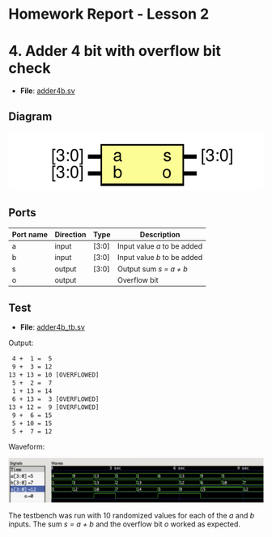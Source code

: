 # Homework Report - Lesson 2

# 4. Adder 4 bit with overflow bit check

- **File**: [adder4b.sv](./rtl/adder4b.sv)
## Diagram

![Diagram](adder4b.svg "Diagram")
## Ports

| Port name | Direction | Type  | Description                 |
| --------- | --------- | ----- | --------------------------- |
| a         | input     | [3:0] | Input value _a_ to be added |
| b         | input     | [3:0] | Input value _b_ to be added |
| s         | output    | [3:0] | Output sum _s = a + b_      |
| o         | output    |       | Overflow bit                |

## Test

- **File**: [adder4b_tb.sv](./tb/adder4b_tb.sv)

Output:

```
 4 +  1 =  5  
 9 +  3 = 12  
13 + 13 = 10 [OVERFLOWED]
 5 +  2 =  7  
 1 + 13 = 14  
 6 + 13 =  3 [OVERFLOWED]
13 + 12 =  9 [OVERFLOWED]
 9 +  6 = 15  
 5 + 10 = 15  
 5 +  7 = 12  
```

Waveform:

![](./adder_tb.png)

The testbench was run with 10 randomized values for each of the _a_ and _b_ inputs. The sum _s = a + b_ and the overflow bit _o_ worked as expected.
